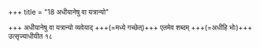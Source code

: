 +++
title = "18 अधीयानेषु वा यत्रान्यो"

+++
अधीयानेषु वा यत्रान्यो व्यवेयाद् +++(=मध्ये गच्छेत्)+++ एतमेव शब्दम् +++(=अधीहि भोः)+++ उत्सृज्याधीयीत १८